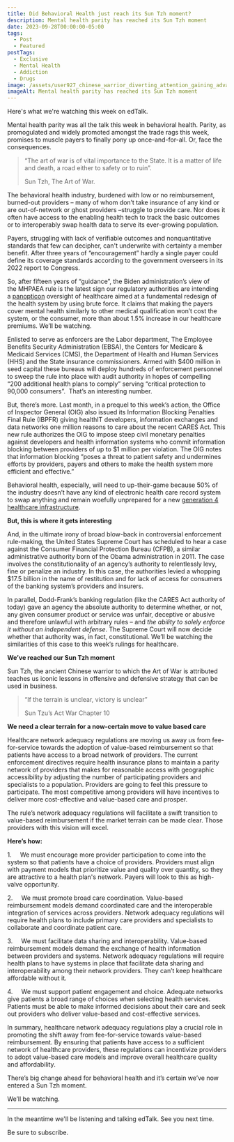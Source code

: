 ```yaml
---
title: Did Behavioral Health just reach its Sun Tzh moment?
description: Mental health parity has reached its Sun Tzh moment
date: 2023-09-28T00:00:00-05:00
tags:
  - Post
  - Featured
postTags:
  - Exclusive
  - Mental Health
  - Addiction
  - Drugs
image: /assets/user927_chinese_warrior_diverting_attention_gaining_advantage_l_f637b9fa-d131-47b3-9e37-3445fbdd42dd.png
imageAlt: Mental health parity has reached its Sun Tzh moment
---
```

Here's what we're watching this week on edTalk. 

Mental health parity was all the talk this week in behavioral health. Parity, as promogulated and widely promoted amongst the trade rags this week, promises to muscle payers to finally pony up once-and-for-all. Or, face the consequences.  

> “The art of war is of vital importance to the State. It is a matter of life and death, a road either to safety or to ruin”. 
>
> Sun Tzh, The Art of War.

The behavioral health industry, burdened with low or no reimbursement, burned-out providers – many of whom don’t take insurance of any kind or are out-of-network or ghost providers –struggle to provide care. Nor does it often have access to the enabling health tech to track the basic outcomes or to interoperably swap health data to serve its ever-growing population. 

Payers, struggling with lack of verifiable outcomes and nonquantitative standards that few can decipher, can't underwrite with certainty a member benefit. After three years of “encouragement” hardly a single payer could define its coverage standards according to the government overseers in its 2022 report to Congress.    

So, after fifteen years of “guidance”, the Biden administration’s view of the MHPAEA rule is the latest sign our regulatory authorities are intending a [panopticon](https://ethics.org.au/ethics-explainer-panopticon-what-is-the-panopticon-effect/) oversight of healthcare aimed at a fundamental redesign of the health system by using brute force. It claims that making the payers cover mental health similarly to other medical qualification won’t cost the system, or the consumer, more than about 1.5% increase in our healthcare premiums. We’ll be watching.  

Enlisted to serve as enforcers are the Labor department, The Employee Benefits Security Administration (EBSA), the Centers for Medicare & Medicaid Services (CMS), the Department of Health and Human Services (HHS) and the State insurance commissioners. Armed with $400 million in seed capital these bureaus will deploy hundreds of enforcement personnel to sweep the rule into place with audit authority in hopes of compelling “200 additional health plans to comply” serving “critical protection to 90,000 consumers”.  That’s an interesting number. 

But, there’s more. Last month, in a prequel to this week’s action, the Office of Inspector General (OIG) also issued its Information Blocking Penalties Final Rule (IBPFR) giving healthIT developers, information exchanges and data networks one million reasons to care about the recent CARES Act. This new rule authorizes the OIG to impose steep civil monetary penalties against developers and health information systems who commit information blocking between providers of up to $1 million per violation. The OIG notes that information blocking “poses a threat to patient safety and undermines efforts by providers, payers and others to make the health system more efficient and effective.” 

Behavioral health, especially, will need to up-their-game because 50% of the industry doesn’t have any kind of electronic health care record system to swap anything and remain woefully unprepared for a new [generation 4 healthcare infrastructure](https://youu.com/features/payers-put-big-value-in-value-based-partnerships/).  

**But, this is where it gets interesting**  

And, in the ultimate irony of broad blow-back in controversial enforcement rule-making, the United States Supreme Court has scheduled to hear a case against the Consumer Financial Protection Bureau (CFPB), a similar administrative authority born of the Obama administration in 2011. The case involves the constitutionality of an agency’s authority to relentlessly levy, fine or penalize an industry. In this case, the authorities levied a whopping $17.5 billion in the name of restitution and for lack of access for consumers of the banking system’s providers and insurers. 

In parallel, Dodd-Frank’s banking regulation (like the CARES Act authority of today) gave an agency the absolute authority to determine whether, or not, any given consumer product or service was unfair, deceptive or abusive and therefore unlawful with arbitrary rules – and *the ability to solely enforce it without an independent defense*. The Supreme Court will now decide whether that authority was, in fact, constitutional. We’ll be watching the similarities of this case to this week’s rulings for healthcare.       

**We’ve reached our Sun Tzh moment**

Sun Tzh, the ancient Chinese warrior to which the Art of War is attributed teaches us iconic lessons in offensive and defensive strategy that can be used in business. 

> “If the terrain is unclear, victory is unclear” 
>
> Sun Tzu’s Act War Chapter 10

**We need a clear terrain for a now-certain move to value based care**

Healthcare network adequacy regulations are moving us away us from fee-for-service towards the adoption of value-based reimbursement so that patients have access to a broad network of providers. The current enforcement directives require health insurance plans to maintain a parity network of providers that makes for reasonable access with geographic accessibility by adjusting the number of participating providers and specialists to a population. Providers are going to feel this pressure to participate. The most competitive among providers will have incentives to deliver more cost-effective and value-based care and prosper.

The rule’s network adequacy regulations will facilitate a swift transition to value-based reimbursement if the market terrain can be made clear. Those providers with this vision will excel. 

**Here’s how:**

1.     We must encourage more provider participation to come into the system so that patients have a choice of providers. Providers must align with payment models that prioritize value and quality over quantity, so they are attractive to a health plan's network. Payers will look to this as high-valve opportunity. 

2.     We must promote broad care coordination. Value-based reimbursement models demand coordinated care and the interoperable integration of services across providers. Network adequacy regulations will require health plans to include primary care providers and specialists to collaborate and coordinate patient care.

3.     We must facilitate data sharing and interoperability. Value-based reimbursement models demand the exchange of health information between providers and systems. Network adequacy regulations will require health plans to have systems in place that facilitate data sharing and interoperability among their network providers. They can’t keep healthcare affordable without it. 

4.     We must support patient engagement and choice. Adequate networks give patients a broad range of choices when selecting health services. Patients must be able to make informed decisions about their care and seek out providers who deliver value-based and cost-effective services.

In summary, healthcare network adequacy regulations play a crucial role in promoting the shift away from fee-for-service towards value-based reimbursement. By ensuring that patients have access to a sufficient network of healthcare providers, these regulations can incentivize providers to adopt value-based care models and improve overall healthcare quality and affordability.

There’s big change ahead for behavioral health and it’s certain we’ve now entered a Sun Tzh moment.  

We’ll be watching.



- - -

In the meantime we'll be listening and talking edTalk. See you next time. 

Be sure to subscribe.